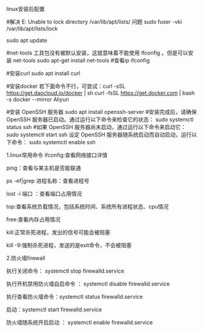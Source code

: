 linux安装后配置


#解决 E: Unable to lock directory /var/lib/apt/lists/ 问题
sudo fuser -vki /var/lib/apt/lists/lock

sudo apt update

#net-tools 工具包没有被默认安装，这就意味着不能使用 ifconfig 。但是可以安装 net-tools
sudo apt-get install net-tools
#查看ip
 ifconfig

#安装curl
sudo apt install curl

#安装docker 若下面命令不行，可尝试：curl -sSL https://get.daocloud.io/docker | sh
curl -fsSL https://get.docker.com | bash -s docker --mirror Aliyun


#安装 OpenSSH 服务器
sudo apt install openssh-server
#安装完成后，请确保 OpenSSH 服务器已启动。通过运行以下命令来检查它的状态：
sudo systemctl status ssh
#如果 OpenSSH 服务器尚未启动，通过运行以下命令来启动它：
sudo systemctl start ssh
设定 OpenSSH 服务器随系统启动而自动启动，运行以下命令：
sudo systemctl enable ssh

1.linux常用命令
ifconfig:查看网络接口详情

ping：查看与某主机是否能联通

ps -ef|grep 进程名称：查看进程号

lost -i 端口 ：查看端口占用情况

top:查看系统负载情况，包括系统时间、系统所有进程状态、cpu情况

free:查看内存占用情况

kill:正常杀死进程，发出的信号可能会被阻塞

kill -9:强制杀死进程，发送的是exit命令，不会被阻塞

2.防火墙firewall

执行关闭命令： systemctl stop firewalld.service

执行开机禁用防火墙自启命令  ： systemctl disable firewalld.service

执行查看防火墙命令：systemctl status firewalld.service

启动：systemctl start firewalld.service

防火墙随系统开启启动  ： systemctl enable firewalld.service
